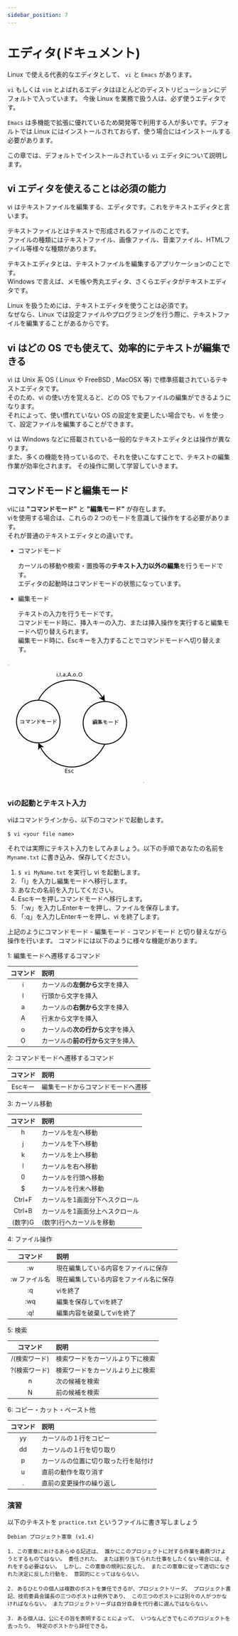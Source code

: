 ```yaml
---
sidebar_position: 7
---
```


# エディタ(ドキュメント)


Linux で使える代表的なエディタとして、 `vi` と `Emacs` があります。

`vi` もしくは `vim` とよばれるエディタはほとんどのディストリビューションにデフォルトで入っています。
今後 Linux を業務で扱う人は、必ず使うエディタです。

`Emacs` は多機能で拡張に優れているため開発等で利用する人が多いです。デフォルトでは Linux にはインストールされておらず、使う場合にはインストールする必要があります。

この章では、デフォルトでインストールされている `vi` エディタについて説明します。

## vi エディタを使えることは必須の能力

vi はテキストファイルを編集する、エディタです。これをテキストエディタと言います。

テキストファイルとはテキストで形成されるファイルのことです。  
ファイルの種類にはテキストファイル、画像ファイル、音楽ファイル、HTMLファイル等様々な種類があります。

テキストエディタとは、テキストファイルを編集するアプリケーションのことです。  
Windows で言えば、メモ帳や秀丸エディタ、さくらエディタがテキストエディタです。

Linux を扱うためには、テキストエディタを使うことは必須です。  
なぜなら、Linux では設定ファイルやプログラミングを行う際に、テキストファイルを編集することがあるからです。

## vi はどの OS でも使えて、効率的にテキストが編集できる

vi は Unix 系 OS ( Linux や FreeBSD , MacOSX 等) で標準搭載されているテキストエディタです。  
そのため、vi の使い方を覚えると、どの OS でもファイルの編集ができるようになります。  
それによって、使い慣れていない OS の設定を変更したい場合でも、vi を使って、設定ファイルを編集することができます。  

vi は Windows などに搭載されている一般的なテキストエディタとは操作が異なります。  
また、多くの機能を持っているので、それを使いこなすことで、テキストの編集作業が効率化されます。
その操作に関して学習していきます。  

## コマンドモードと編集モード

viには **"コマンドモード"** と **"編集モード"** が存在します。  
viを使用する場合は、これらの２つのモードを意識して操作をする必要があります。  
それが普通のテキストエディタとの違いです。

- コマンドモード  

  カーソルの移動や検索・置換等の**テキスト入力以外の編集**を行うモードです。  
  エディタの起動時はコマンドモードの状態になっています。

- 編集モード  

  テキストの入力を行うモードです。  
  コマンドモード時に、挿入キーの入力、または挿入操作を実行すると編集モードへ切り替えられます。  
  編集モード時に、Escキーを入力することでコマンドモードへ切り替えます。

![vi01](../image/vi01.gif) 

### viの起動とテキスト入力

viはコマンドラインから、以下のコマンドで起動します。  

```command
$ vi <your file name>
```

それでは実際にテキスト入力をしてみましょう。以下の手順であなたの名前を `Myname.txt` に書き込み、保存してください。  

1. `$ vi MyName.txt` を実行し vi を起動します。
2. 「i」を入力し編集モードへ移行します。
3. あなたの名前を入力してください。
4. Escキーを押しコマンドモードへ移行します。
5. 「:w」を入力しEnterキーを押し、ファイルを保存します。
6. 「:q」を入力しEnterキーを押し、vi を終了します。

上記のようにコマンドモード - 編集モード - コマンドモード と切り替えながら操作を行います。
コマンドには以下のように様々な機能があります。

 1: 編集モードへ遷移するコマンド

|コマンド|説明          |
|:--------:|:--------------|
|i|カーソルの**左側から**文字を挿入|
|I|行頭から文字を挿入|
|a|カーソルの**右側から**文字を挿入|
|A|行末から文字を挿入|
|o|カーソルの**次の行から**文字を挿入|
|O|カーソルの**前の行から**文字を挿入|

 2: コマンドモードへ遷移するコマンド

|コマンド|説明          |
|:--------:|:--------------|
| Escキー |編集モードからコマンドモードへ遷移|

 3: カーソル移動 

|コマンド|説明          |
|:--------:|:--------------|
|h|カーソルを左へ移動|
|j|カーソルを下へ移動|
|k|カーソルを上へ移動|
|l|カーソルを右へ移動|
|0|カーソルを行頭へ移動|
|\$|カーソルを行末へ移動|
|Ctrl+F|カーソルを1画面分下へスクロール|
|Ctrl+B|カーソルを1画面分上へスクロール|
|(数字)G|(数字)行へカーソルを移動|

 4: ファイル操作 

|コマンド|説明          |
|:--------:|:--------------|
|:w|現在編集している内容をファイルに保存|
|:w ファイル名|現在編集している内容をファイル名に保存|
|:q|viを終了|
|:wq|編集を保存してviを終了|
|:q!|編集内容を破棄してviを終了|

 5: 検索

|コマンド|説明          |
|:--------:|:--------------|
|/(検索ワード)|検索ワードをカーソルより下に検索|
|?(検索ワード)|検索ワードをカーソルより上に検索|
|n|次の候補を検索|
|N|前の候補を検索|

 6: コピー・カット・ペースト他

|コマンド|説明          |
|:--------:|:--------------|
|yy|カーソルの１行をコピー|
|dd|カーソルの１行を切り取り|
|p|カーソルの位置に切り取った行を貼付け|
|u|直前の動作を取り消す|
|.|直前の変更操作の繰り返し|


### 演習 ###

以下のテキストを `practice.txt` というファイルに書き写しましょう

```
Debian プロジェクト憲章 (v1.4)

1. この憲章におけるあらゆる記述は、 誰かにこのプロジェクトに対する作業を義務づけようとするものではない。 委任された、 または割り当てられた仕事をしたくない場合には、それをする必要はない。 しかし、この憲章の規則に反した、 またこの憲章に従って適切になされた決定に反した行動を、 意図的にとってはならない。

2. あるひとりの個人は複数のポストを兼任できるが、プロジェクトリーダ、 プロジェクト書記、技術委員会議長の三つのポストは例外であり、 この三つのポストには別々の人がつかなければならない。 またプロジェクトリーダは自分自身を代行者に選んではならない。

3. ある個人は、公にその旨を表明することによって、 いつなんどきでもこのプロジェクトを去ったり、 特定のポストから辞任できる。
```

